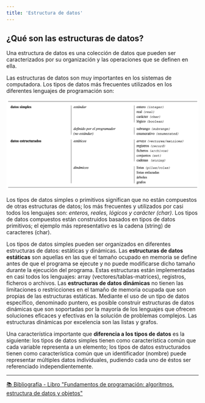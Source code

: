 ```yaml
---
title: 'Estructura de datos'
---
```


## ¿Qué son las estructuras de datos?

Una estructura de datos es una colección de datos que pueden ser caracterizados por su organización y las operaciones que se definen en ella.

Las estructuras de datos son muy importantes en los sistemas de computadora. Los tipos de datos más frecuentes utilizados en los diferentes lenguajes de programación son:

![Cuadro de tipo de datos](../../../assets/cuadro-tipo-de-datos.png)

Los tipos de datos simples o primitivos significan que no están compuestos de otras estructuras de datos; los más frecuentes y utilizados por casi todos los lenguajes son: _enteros, reales, lógicos y carácter (char)_.
Los tipos de datos compuestos están construidos basados en tipos de datos primitivos; el ejemplo más representativo es la cadena (string) de caracteres (char).

Los tipos de datos simples pueden ser organizados en diferentes estructuras de datos: estáticas y dinámicas. Las __estructuras de datos estáticas__ son aquellas en las que el tamaño ocupado en memoria se define antes de que el programa se ejecute y no puede modificarse dicho tamaño durante la ejecución del programa. Estas estructuras están implementadas en casi todos los lenguajes: array (vectores/tablas-matrices), registros, ficheros o archivos. Las __estructuras de datos dinámicas__ no tienen las limitaciones o restricciones en el tamaño de memoria ocupada que son propias de las estructuras estáticas. Mediante el uso de un tipo de datos específico, denominado puntero, es posible construir estructuras de datos dinámicas que son soportadas por la mayoría de los lenguajes que ofrecen soluciones eficaces y efectivas en la solución de problemas complejos.
Las estructuras dinámicas por excelencia son las listas y grafos.

Una característica importante que __diferencia a los tipos de datos__ es la siguiente: los tipos de datos simples tienen  como característica común que cada variable representa a un elemento; los tipos de datos estructurados tienen como  característica común que un identificador (nombre) puede representar múltiples datos individuales, pudiendo cada uno de éstos ser referenciado independientemente.

---

[📚 Bibliografía - Libro "Fundamentos de programación: algoritmos, estructura de datos y objetos"](https://combomix.net/wp-content/uploads/2017/03/Fundamentos-de-programaci%C3%B3n-4ta-Edici%C3%B3n-Luis-Joyanes-Aguilar-2.pdf)
